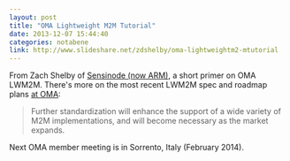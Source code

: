 ```yaml
---
layout: post
title: "OMA Lightweight M2M Tutorial"
date: 2013-12-07 15:44:40
categories: notabene
link: http://www.slideshare.net/zdshelby/oma-lightweightm2-mtutorial
---
```


From Zach Shelby of [Sensinode (now ARM)][ln0], a short primer on OMA LWM2M. There's more on the most recent LWM2M spec and roadmap plans [at OMA][ln2]:

> Further standardization will enhance the support of a wide variety of M2M implementations, and will become necessary as the market expands.

Next OMA member meeting is in Sorrento, Italy (February 2014).

[ln0]: http://www.sensinode.com/
[ln2]: http://openmobilealliance.org/about-oma/work-program/m2m-enablers/

